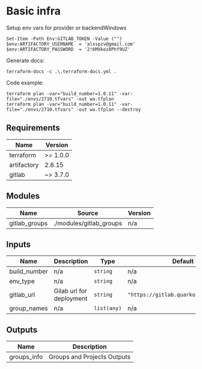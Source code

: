 # Basic infra

Setup env vars for provider or backendWindows

```
Set-Item -Path Env:GITLAB_TOKEN -Value ("")
$env:ARTIFACTORY_USERNAME  = 'alxspzv@gmail.com'
$env:ARTIFACTORY_PASSWORD  = '2!6MXkez8Phf9UZ'

```

Generate docs:

```
terraform-docs -c .\.terraform-docs.yml .
```

Code example:

```
terraform plan -var="build_number=1.0.11" -var-file="./envs/2710.tfvars" -out wa.tfplan
terraform plan -var="build_number=1.0.11" -var-file="./envs/2710.tfvars" -out wa.tfplan --destroy
```

<!-- BEGIN_TF_DOCS -->

## Requirements

| Name        | Version  |
| ----------- | -------- |
| terraform   | >= 1.0.0 |
| artifactory | 2.6.15   |
| gitlab      | ~> 3.7.0 |

## Modules

| Name           | Source                  | Version |
| -------------- | ----------------------- | ------- |
| gitlab\_groups | ./modules/gitlab_groups | n/a     |

## Inputs

| Name          | Description              | Type          | Default                                  | Required |
| ------------- | ------------------------ | ------------- | ---------------------------------------- | :------: |
| build\_number | n/a                      | `string`    | n/a                                      |   yes   |
| env\_type     | n/a                      | `string`    | n/a                                      |   yes   |
| gitlab\_url   | Gilab url for deployment | `string`    | `"https://gitlab.quarkops.com/api/v4"` |    no    |
| group\_names  | n/a                      | `list(any)` | n/a                                      |   yes   |

## Outputs

| Name         | Description                 |
| ------------ | --------------------------- |
| groups\_info | Groups and Projects Outputs |

<!-- END_TF_DOCS -->
